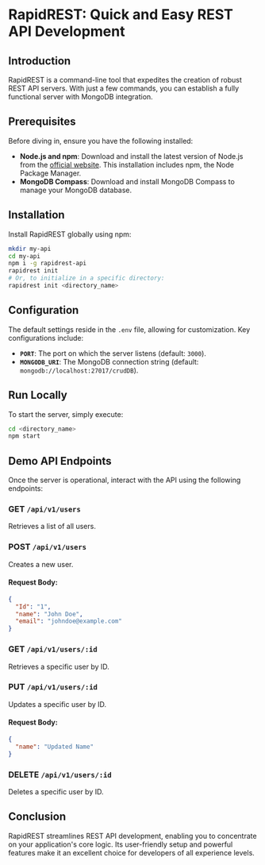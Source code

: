 
# RapidREST: Quick and Easy REST API Development

## Introduction
RapidREST is a command-line tool that expedites the creation of robust REST API servers. With just a few commands, you can establish a fully functional server with MongoDB integration.

## Prerequisites
Before diving in, ensure you have the following installed:

- **Node.js and npm**: Download and install the latest version of Node.js from the [official website](https://nodejs.org/). This installation includes npm, the Node Package Manager.
- **MongoDB Compass**: Download and install MongoDB Compass to manage your MongoDB database.

## Installation
Install RapidREST globally using npm:

```bash
mkdir my-api
cd my-api
npm i -g rapidrest-api
rapidrest init
# Or, to initialize in a specific directory:
rapidrest init <directory_name>
```

## Configuration
The default settings reside in the `.env` file, allowing for customization. Key configurations include:

- **`PORT`**: The port on which the server listens (default: `3000`).
- **`MONGODB_URI`**: The MongoDB connection string (default: `mongodb://localhost:27017/crudDB`).

## Run Locally
To start the server, simply execute:

```bash
cd <directory_name>
npm start
```

## Demo API Endpoints
Once the server is operational, interact with the API using the following endpoints:

### GET `/api/v1/users`
Retrieves a list of all users.

### POST `/api/v1/users`
Creates a new user.

#### Request Body:
```json
{
  "Id": "1",
  "name": "John Doe",
  "email": "johndoe@example.com"
}
```

### GET `/api/v1/users/:id`
Retrieves a specific user by ID.

### PUT `/api/v1/users/:id`
Updates a specific user by ID.

#### Request Body:
```json
{
  "name": "Updated Name"
}
```

### DELETE `/api/v1/users/:id`
Deletes a specific user by ID.

## Conclusion
RapidREST streamlines REST API development, enabling you to concentrate on your application's core logic. Its user-friendly setup and powerful features make it an excellent choice for developers of all experience levels.
